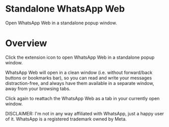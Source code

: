 # Standalone WhatsApp Web
Open WhatsApp Web in a standalone popup window.

# Overview
Click the extension icon to open WhatsApp Web in a standalone popup window.

WhatsApp Web will open in a clean window (i.e. without forward/back buttons or bookmarks bar), 
so you can read and write your messages distraction-free, 
and always have them available in a separate window, away from your browsing tabs.

Click again to reattach the WhatsApp Web as a tab in your currently open window.

DISCLAIMER: I'm not in any way affiliated with WhatsApp, just a happy user of it.
WhatsApp is a registered trademark owned by Meta.
